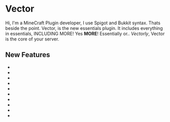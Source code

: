 # Vector

Hi, I'm a MineCraft Plugin developer, I use Spigot and Bukkit syntax. Thats beside the point. Vector, is the new essentials plugin. It includes everything in essentials, INCLUDING MORE! Yes **MORE**! Essentially or.. *Vectorly*, Vector is the core of your server.

## New Features

-
-
-
-
-
-
-
-
-
-
